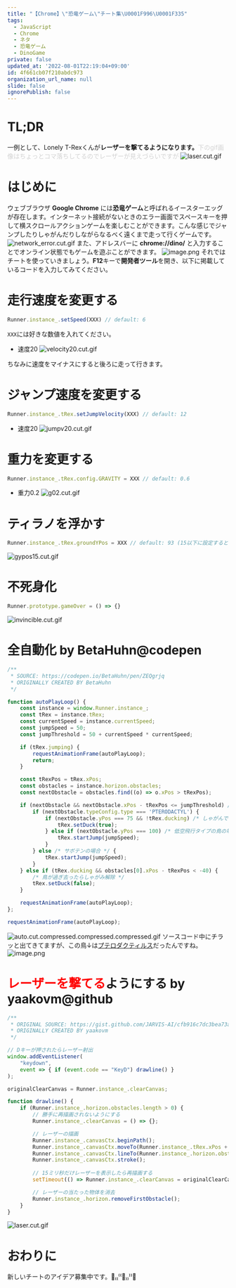 ```yaml
---
title: "【Chrome】\"恐竜ゲーム\"チート集\U0001F996\U0001F335"
tags:
  - JavaScript
  - Chrome
  - ネタ
  - 恐竜ゲーム
  - DinoGame
private: false
updated_at: '2022-08-01T22:19:04+09:00'
id: 4f661cb07f210abdc973
organization_url_name: null
slide: false
ignorePublish: false
---
```

# TL;DR
一例として、Lonely T-Rexくんが**レーザーを撃てるようになります。**<font color="lightgray">下のgif画像はちょっとコマ落ちしてるのでレーザーが見えづらいですが</font>
![laser.cut.gif](https://qiita-image-store.s3.ap-northeast-1.amazonaws.com/0/507500/a250a5f8-0511-9cf0-17a4-053a1eef12c3.gif)

# はじめに
ウェブブラウザ **Google Chrome** には**恐竜ゲーム**と呼ばれるイースターエッグが存在します。インターネット接続がないときのエラー画面でスペースキーを押して横スクロールアクションゲームを楽しむことができます。こんな感じでジャンプしたりしゃがんだりしながらなるべく遠くまで走って行くゲームです。
![network_error.cut.gif](https://qiita-image-store.s3.ap-northeast-1.amazonaws.com/0/507500/d8044302-3b78-006e-ed57-73cc15c71ea0.gif)
また、アドレスバーに **chrome://dino/** と入力することでオンライン状態でもゲームを遊ぶことができます。
![image.png](https://qiita-image-store.s3.ap-northeast-1.amazonaws.com/0/507500/6831def0-9d0f-b5fa-6721-8a51f854f811.png)
それではチートを使っていきましょう。**F12**キーで**開発者ツール**を開き、以下に掲載しているコードを入力してみてください。

# 走行速度を変更する

```javascript
Runner.instance_.setSpeed(XXX) // default: 6
```

```XXX```には好きな数値を入れてください。

- 速度20
![velocity20.cut.gif](https://qiita-image-store.s3.ap-northeast-1.amazonaws.com/0/507500/703354f0-4632-5e2b-7124-cc4c1402bff8.gif)


ちなみに速度をマイナスにすると後ろに走って行きます。

# ジャンプ速度を変更する

```javascript
Runner.instance_.tRex.setJumpVelocity(XXX) // default: 12
```

- 速度20
![jumpv20.cut.gif](https://qiita-image-store.s3.ap-northeast-1.amazonaws.com/0/507500/a3dbab85-68a7-ffa0-23c9-6df9f8f20179.gif)

# 重力を変更する

```javascript
Runner.instance_.tRex.config.GRAVITY = XXX // default: 0.6
```

- 重力0.2
![g02.cut.gif](https://qiita-image-store.s3.ap-northeast-1.amazonaws.com/0/507500/77d9690c-7521-9bec-9215-15036b8cf8fa.gif)

# ティラノを浮かす

```javascript
Runner.instance_.tRex.groundYPos = XXX // default: 93 (15以下に設定すると何にもぶつからなくなる)
```

![gypos15.cut.gif](https://qiita-image-store.s3.ap-northeast-1.amazonaws.com/0/507500/c1fc30b1-cc52-4fdd-776c-3632f17c478e.gif)

# 不死身化

```javascript
Runner.prototype.gameOver = () => {}
```

![invincible.cut.gif](https://qiita-image-store.s3.ap-northeast-1.amazonaws.com/0/507500/c5ca1883-71d6-c3a5-4da7-6b7ce81835cd.gif)

# 全自動化 by BetaHuhn@codepen

```javascript
/**
 * SOURCE: https://codepen.io/BetaHuhn/pen/ZEQgrjq
 * ORIGINALLY CREATED BY BetaHuhn
 */

function autoPlayLoop() {
    const instance = window.Runner.instance_;
    const tRex = instance.tRex;
    const currentSpeed = instance.currentSpeed;
    const jumpSpeed = 50;
    const jumpThreshold = 50 + currentSpeed * currentSpeed;

    if (tRex.jumping) {
        requestAnimationFrame(autoPlayLoop);
        return;
    }

    const tRexPos = tRex.xPos;
    const obstacles = instance.horizon.obstacles;
    const nextObstacle = obstacles.find((o) => o.xPos > tRexPos);

    if (nextObstacle && nextObstacle.xPos - tRexPos <= jumpThreshold) /* 障害物が十分近づいてきたら */ {
        if (nextObstacle.typeConfig.type === 'PTERODACTYL') {
            if (nextObstacle.yPos === 75 && !tRex.ducking) /* しゃがんでよけるタイプの鳥の場合 */ {
                tRex.setDuck(true);
            } else if (nextObstacle.yPos === 100) /* 低空飛行タイプの鳥の場合 */ {
                tRex.startJump(jumpSpeed);
            }
        } else /* サボテンの場合 */ {
            tRex.startJump(jumpSpeed);
        }
    } else if (tRex.ducking && obstacles[0].xPos - tRexPos < -40) {
        /* 鳥が過ぎ去ったらしゃがみ解除 */
        tRex.setDuck(false);
    }

    requestAnimationFrame(autoPlayLoop);
};

requestAnimationFrame(autoPlayLoop);
```

![auto.cut.compressed.compressed.compressed.gif](https://qiita-image-store.s3.ap-northeast-1.amazonaws.com/0/507500/241a6062-e880-f79b-f818-939e62254e13.gif)
ソースコード中にチラッと出てきてますが、この鳥↓は[プテロダクティルス](https://ja.wikipedia.org/wiki/プテロダクティルス)だったんですね。
![image.png](https://qiita-image-store.s3.ap-northeast-1.amazonaws.com/0/507500/12162e10-9639-4060-b67e-ef00ab507017.png)

# <font color="red">レーザーを撃てる</font>ようにする by yaakovm@github

```javascript
/**
 * ORIGINAL SOURCE: https://gist.github.com/JARVIS-AI/cfb916c7dc3bea73abf0edac42749ea8?permalink_comment_id=4187133#gistcomment-4187133
 * ORIGINALLY CREATED BY yaakovm
 */

// Dキーが押されたらレーザー射出
window.addEventListener(
    "keydown",
    event => { if (event.code == "KeyD") drawline() }
);

originalClearCanvas = Runner.instance_.clearCanvas;

function drawline() {
    if (Runner.instance_.horizon.obstacles.length > 0) {
        // 勝手に再描画されないようにする
        Runner.instance_.clearCanvas = () => {};

        // レーザーの描画
        Runner.instance_.canvasCtx.beginPath();
        Runner.instance_.canvasCtx.moveTo(Runner.instance_.tRex.xPos + 23, Runner.instance_.tRex.yPos + 20);
        Runner.instance_.canvasCtx.lineTo(Runner.instance_.horizon.obstacles[0].xPos + 10, Runner.instance_.horizon.obstacles[0].yPos + 10);
        Runner.instance_.canvasCtx.stroke();
        
        // 15ミリ秒だけレーザーを表示したら再描画する
        setTimeout(() => Runner.instance_.clearCanvas = originalClearCanvas, 15);

        // レーザーの当たった物体を消去
        Runner.instance_.horizon.removeFirstObstacle();
    }
}
```

![laser.cut.gif](https://qiita-image-store.s3.ap-northeast-1.amazonaws.com/0/507500/a250a5f8-0511-9cf0-17a4-053a1eef12c3.gif)

# おわりに
新しいチートのアイデア募集中です。🌵₍₍⁽⁽🦖₎₎⁾⁾🌵
